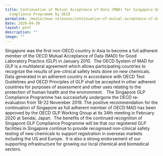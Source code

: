 ```yaml
---
title: Continuation of Mutual Acceptance of Data (MAD) for Singapore GLP
  Compliance Programme by OECD
permalink: /media/news-releases/continuation-of-mutual-acceptance-of-data-for-glp-compliance-programme-by-oecd/
date: 2020-04-30
layout: post
description: ""
image: ""
---
```

  
Singapore was the first non-OECD country in Asia to become a full adherent member of the OECD Mutual Acceptance of Data (MAD) for Good Laboratory Practice (GLP) in January 2010.  The OECD System of MAD for GLP is a multilateral agreement which allows participating countries to recognize the results of pre-clinical safety tests done on new chemicals. Data generated in an adherent country in accordance with OECD Test Guidelines and OECD Principles of GLP shall be accepted in other adherent countries for purposes of assessment and other uses relating to the protection of human health and the environment.
 
The Singapore GLP Compliance Programme has successfully undergone the OECD re-evaluation from 18-22 November 2019. The positive recommendation for the continuation of Singapore as full adherent member of OECD MAD has been approved by the OECD GLP Working Group at its 34th meeting in February 2020 at Sendai, Japan.  The benefits of the continued recognition of Singapore GLP Compliance Programme will be that our registered GLP facilities in Singapore continue to provide recognised non-clinical safety testing of new chemicals to support registration in overseas markets including the US and Europe.  It is also a strong endorsement of our supporting infrastructure for growing our local chemical and biomedical sectors.